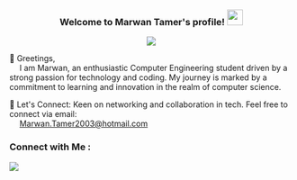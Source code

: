 <h3 align="center">
  Welcome to Marwan Tamer's profile!
  <img src="https://media.giphy.com/media/hvRJCLFzcasrR4ia7z/giphy.gif" width="28">
</h3>

<!-- Typing SVG by DenverCoder1 - https://github.com/DenverCoder1/readme-typing-svg -->
<p align="center">
  <a href="https://github.com/DenverCoder1/readme-typing-svg"><img src="https://readme-typing-svg.herokuapp.com/?lines=Computer%20Engineer%20Student;Always%20learning%20new%20things&font=Fira%20Code&center=true&width=440&height=45&color=f75c7e&vCenter=true&size=22"></a>
</p> 

👋 Greetings, 
  <br/> &emsp; I am Marwan, an enthusiastic Computer Engineering student driven by a strong passion for technology and coding. My journey is marked by a commitment to learning and innovation in the realm of computer science.
  
📧 Let's Connect:
  Keen on networking and collaboration in tech. Feel free to connect via email: 
 <br/> &emsp; Marwan.Tamer2003@hotmail.com  
  

### Connect with Me :

<a href="https://www.linkedin.com/in/marwan-tamer-244457244/" target="_blank"><img src="https://img.shields.io/badge/Marwan%20Tamer-0077B5?style=for-the-badge&logo=Linkedin&logoColor=white"/></a>
